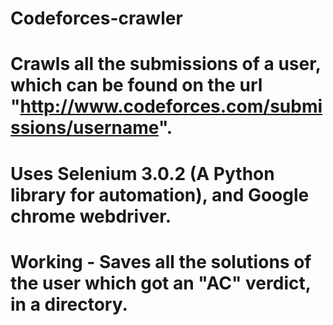 # Codeforces-crawler
# Crawls all the submissions of a user, which can be found on the url "http://www.codeforces.com/submissions/username". 
# Uses Selenium 3.0.2 (A Python library for automation), and Google chrome webdriver.
# Working - Saves all the solutions of the user which got an "AC" verdict, in a directory.
